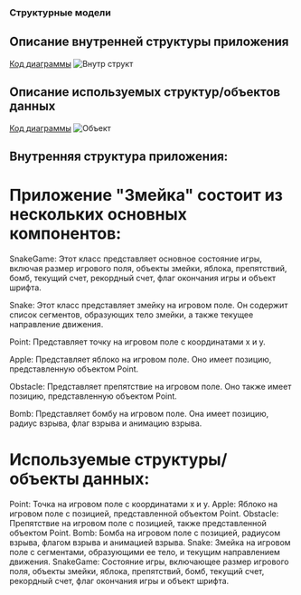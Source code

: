 ### Структурные модели


## Описание внутренней структуры приложения

[Код диаграммы](piclab4/activity)
![Внутр структ](https://www.planttext.com/api/plantuml/png/fLJBRkCW5DtxAr1NpZJ-0Qkg-f0wCwjKwg9B2vjRcmQ31RZfO-RV1mm4x7JQHiqY4kS-pdqStmkbiTHZpxAiOLWfT2ier-WjG-PNeESIcQT_lCJ7gVFBdNtjJQliRqZp4_UmgH-XYRa6eQYcWfSkrkU9Zld2OUKzYCIxN8to0JUmHZKJpRPIz1KIjijXOF09qUJp3OvDRKRLV4eJtBx1T2Nw-aEMmiHXfIk92HrLkY9u7fWWG4fK2y5IK9aS5UQqnovRhDZIBQjT7pA41Zn5VaH3TnnluzmKj3rmRR8oglJPn7VkROHAeuIf3gMbPvZ2yqcerRl1Q-ICy-XGO2-U88zrUSMsHdVLZXBTfK07jEtqhDzMYjqo_DZUhSZt_LkY-prn0lwAv65KDhXqEJo4hOnBfsOF2I-vC9GWmJ3KsYmusEoo0wuQ8M5PnEO9v4mz3uARccx4NY_xZl8lpt1QpnGIa74WMCTdqq6plHRCr6ZMTqzr5vfG1nzIKjqfwZ0d37xpOTGvjV-prRV0GHeUz-slqh4jETLCq7TsD66pgS6TAlNVfRlpMHJdwEJ7INBSikGWdlqf2b_94WrT7nZitWv0fukeC4lhiEm2EB5N_Hy0)

## Описание используемых структур/объектов данных

[Код диаграммы](piclab4/activity)
![Объект](https://www.planttext.com/api/plantuml/png/bLF1JiCm3BttAwAU0AdJk5OC3Gx0RPCcn06XAMsyDY9DgZg38SI_upHfoxeYGGzjakTd-_cbIxIyiVjAHL6kE29R6waj-umOFGaxfCnj5smU3Zw6Ww-ESbFN2dfARL1QQNGQKYsOXdU_FZiVIAkCAkV_vzsQAliZnyTaHBFRXWkvnx4QEDJA210founH1EouGlW98cNVSYqhxkkSYDze_Zg8G2Wgq9OAAOdsgktacWZFBo50o0PodmfjGqZyk8v7sUvvDMGiQFCaXIt7lJlW0MHHsZ62BaaQElCZQTVzIBWpB0s--O1stGUOO4wdepFhI4f6JdG1pfKZ47FJmBYnahhTJ05Eo-eDcaaVTaQJn3jwkpbvLV5bp9Aa_VGZYxoUIQY_RV5yDhkO26YlrMzWj0Gjt3_o3G00)

## Внутренняя структура приложения:
# Приложение "Змейка" состоит из нескольких основных компонентов:

SnakeGame: Этот класс представляет основное состояние игры, включая размер игрового поля, объекты змейки, яблока, препятствий, бомб, текущий счет, рекордный счет, флаг окончания игры и объект шрифта.

Snake: Этот класс представляет змейку на игровом поле. Он содержит список сегментов, образующих тело змейки, а также текущее направление движения.

Point: Представляет точку на игровом поле с координатами x и y.

Apple: Представляет яблоко на игровом поле. Оно имеет позицию, представленную объектом Point.

Obstacle: Представляет препятствие на игровом поле. Оно также имеет позицию, представленную объектом Point.

Bomb: Представляет бомбу на игровом поле. Она имеет позицию, радиус взрыва, флаг взрыва и анимацию взрыва.

# Используемые структуры/объекты данных:

Point: Точка на игровом поле с координатами x и y.
Apple: Яблоко на игровом поле с позицией, представленной объектом Point.
Obstacle: Препятствие на игровом поле с позицией, также представленной объектом Point.
Bomb: Бомба на игровом поле с позицией, радиусом взрыва, флагом взрыва и анимацией взрыва.
Snake: Змейка на игровом поле с сегментами, образующими ее тело, и текущим направлением движения.
SnakeGame: Состояние игры, включающее размер игрового поля, объекты змейки, яблока, препятствий, бомб, текущий счет, рекордный счет, флаг окончания игры и объект шрифта.